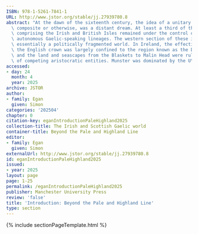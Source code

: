 ```yaml
---
ISBN: 978-1-5261-7841-1
URL: http://www.jstor.org/stable/jj.27939780.8
abstract: "At the dawn of the sixteenth century, the idea of a unitary British state,\
  \ composite or otherwise, was a distant dream. At least a third of the archipelago\
  \ comprising the Irish and British Isles remained under the control of powerful\
  \ autonomous Gaelic-speaking lineages. The western section of these islands was\
  \ essentially a politically fragmented world. In Ireland, the effective reach of\
  \ the English crown was largely confined to the region known as the Dublin Pale,\
  \ and the land and seascapes from the Blaskets to Malin Head were ruled by dozens\
  \ of competing aristocratic entities. Munster was dominated by the U\xED"
accessed:
- day: 24
  month: 4
  year: 2025
archive: JSTOR
author:
- family: Egan
  given: Simon
categories: '202504'
chapter: 0
citation-key: eganIntroductionPaleHighland2025
collection-title: The Irish and Scottish Gaelic world
container-title: Beyond the Pale and Highland Line
editor:
- family: Egan
  given: Simon
externalUrl: http://www.jstor.org/stable/jj.27939780.8
id: eganIntroductionPaleHighland2025
issued:
- year: 2025
layout: page
page: 1-25
permalink: /eganIntroductionPaleHighland2025
publisher: Manchester University Press
review: 'false'
title: 'Introduction: Beyond the Pale and Highland Line'
type: section
---
```

{% include sectionPageTemplate.html %}